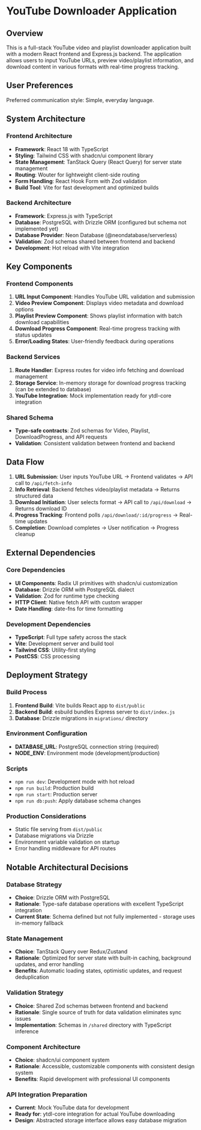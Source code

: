 # YouTube Downloader Application

## Overview

This is a full-stack YouTube video and playlist downloader application built with a modern React frontend and Express.js backend. The application allows users to input YouTube URLs, preview video/playlist information, and download content in various formats with real-time progress tracking.

## User Preferences

Preferred communication style: Simple, everyday language.

## System Architecture

### Frontend Architecture
- **Framework**: React 18 with TypeScript
- **Styling**: Tailwind CSS with shadcn/ui component library
- **State Management**: TanStack Query (React Query) for server state management
- **Routing**: Wouter for lightweight client-side routing
- **Form Handling**: React Hook Form with Zod validation
- **Build Tool**: Vite for fast development and optimized builds

### Backend Architecture
- **Framework**: Express.js with TypeScript
- **Database**: PostgreSQL with Drizzle ORM (configured but schema not implemented yet)
- **Database Provider**: Neon Database (@neondatabase/serverless)
- **Validation**: Zod schemas shared between frontend and backend
- **Development**: Hot reload with Vite integration

## Key Components

### Frontend Components
1. **URL Input Component**: Handles YouTube URL validation and submission
2. **Video Preview Component**: Displays video metadata and download options
3. **Playlist Preview Component**: Shows playlist information with batch download capabilities
4. **Download Progress Component**: Real-time progress tracking with status updates
5. **Error/Loading States**: User-friendly feedback during operations

### Backend Services
1. **Route Handler**: Express routes for video info fetching and download management
2. **Storage Service**: In-memory storage for download progress tracking (can be extended to database)
3. **YouTube Integration**: Mock implementation ready for ytdl-core integration

### Shared Schema
- **Type-safe contracts**: Zod schemas for Video, Playlist, DownloadProgress, and API requests
- **Validation**: Consistent validation between frontend and backend

## Data Flow

1. **URL Submission**: User inputs YouTube URL → Frontend validates → API call to `/api/fetch-info`
2. **Info Retrieval**: Backend fetches video/playlist metadata → Returns structured data
3. **Download Initiation**: User selects format → API call to `/api/download` → Returns download ID
4. **Progress Tracking**: Frontend polls `/api/download/:id/progress` → Real-time updates
5. **Completion**: Download completes → User notification → Progress cleanup

## External Dependencies

### Core Dependencies
- **UI Components**: Radix UI primitives with shadcn/ui customization
- **Database**: Drizzle ORM with PostgreSQL dialect
- **Validation**: Zod for runtime type checking
- **HTTP Client**: Native fetch API with custom wrapper
- **Date Handling**: date-fns for time formatting

### Development Dependencies
- **TypeScript**: Full type safety across the stack
- **Vite**: Development server and build tool
- **Tailwind CSS**: Utility-first styling
- **PostCSS**: CSS processing

## Deployment Strategy

### Build Process
1. **Frontend Build**: Vite builds React app to `dist/public`
2. **Backend Build**: esbuild bundles Express server to `dist/index.js`
3. **Database**: Drizzle migrations in `migrations/` directory

### Environment Configuration
- **DATABASE_URL**: PostgreSQL connection string (required)
- **NODE_ENV**: Environment mode (development/production)

### Scripts
- `npm run dev`: Development mode with hot reload
- `npm run build`: Production build
- `npm run start`: Production server
- `npm run db:push`: Apply database schema changes

### Production Considerations
- Static file serving from `dist/public`
- Database migrations via Drizzle
- Environment variable validation on startup
- Error handling middleware for API routes

## Notable Architectural Decisions

### Database Strategy
- **Choice**: Drizzle ORM with PostgreSQL
- **Rationale**: Type-safe database operations with excellent TypeScript integration
- **Current State**: Schema defined but not fully implemented - storage uses in-memory fallback

### State Management
- **Choice**: TanStack Query over Redux/Zustand
- **Rationale**: Optimized for server state with built-in caching, background updates, and error handling
- **Benefits**: Automatic loading states, optimistic updates, and request deduplication

### Validation Strategy
- **Choice**: Shared Zod schemas between frontend and backend
- **Rationale**: Single source of truth for data validation eliminates sync issues
- **Implementation**: Schemas in `/shared` directory with TypeScript inference

### Component Architecture
- **Choice**: shadcn/ui component system
- **Rationale**: Accessible, customizable components with consistent design system
- **Benefits**: Rapid development with professional UI components

### API Integration Preparation
- **Current**: Mock YouTube data for development
- **Ready for**: ytdl-core integration for actual YouTube downloading
- **Design**: Abstracted storage interface allows easy database migration